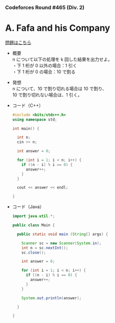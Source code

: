 ### Codeforces Round #465 (Div. 2)

# A. Fafa and his Company

  [問題はこちら](https://codeforces.com/problemset/problem/935/A)
  
- 概要<br>
  n について以下の処理を k 回した結果を出力せよ。<br>
  ・下 1 桁が 0 以外の場合：1 引く<br>
  ・下 1 桁が 0 の場合：10 で割る
  
- 発想<br>
  n について、10 で割り切れる場合は 10 で割り、<br>
  10 で割り切れない場合は、1 引く。
  
  
- コード（C++）

  ```cpp
  #include <bits/stdc++.h>
  using namespace std;

  int main() {

    int n;
    cin >> n;

    int answer = 0;

    for (int i = 1; i < n; i++) {
      if ((n - i) % i == 0) {
        answer++;
      }
    }

    cout << answer << endl;

  }
  ```
  
- コード（Java）

  ```java
  import java.util.*;

  public class Main {

    public static void main (String[] args) {

      Scanner sc = new Scanner(System.in);
      int n = sc.nextInt();
      sc.close();

      int answer = 0;

      for (int i = 1; i < n; i++) {
        if ((n - i) % i == 0) {
          answer++;
        }
      }

      System.out.println(answer);

    }

  }
  ```
    